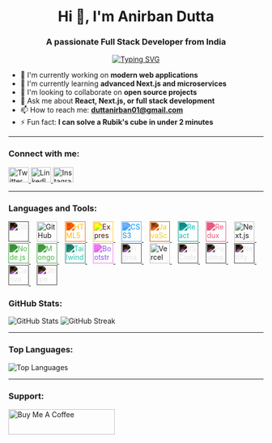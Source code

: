 <h1 align="center">Hi 👋, I'm Anirban Dutta</h1>
<h3 align="center">A passionate Full Stack Developer from India</h3>

<p align="center">
  <a href="https://github.com/DenverCoder1/readme-typing-svg">
    <img src="https://readme-typing-svg.demolab.com?lines=Full+Stack+Web+Developer;Next.js+%7C+React+%7C+Node.js;Always+learning+new+things&font=Fira+Code&center=true&width=440&height=45&color=f75c7e&vCenter=true&size=22&pause=1000" alt="Typing SVG" />
  </a>
</p>

* 🔭 I'm currently working on **modern web applications**
* 🌱 I'm currently learning **advanced Next.js and microservices**
* 👯 I'm looking to collaborate on **open source projects**
* 💬 Ask me about **React, Next.js, or full stack development**
* 📫 How to reach me: **[duttanirban01@gmail.com](mailto:duttanirban01@gmail.com)**
* ⚡ Fun fact: **I can solve a Rubik's cube in under 2 minutes**

---

### Connect with me:

<p align="left">
  <a href="https://twitter.com/anirban_dutta09" target="_blank">
    <img src="https://raw.githubusercontent.com/rahuldkjain/github-profile-readme-generator/master/src/images/icons/Social/twitter.svg" alt="Twitter" height="30" width="40" />
  </a>
  <a href="https://www.linkedin.com/in/anirbandutta001" target="_blank">
    <img src="https://raw.githubusercontent.com/rahuldkjain/github-profile-readme-generator/master/src/images/icons/Social/linked-in-alt.svg" alt="LinkedIn" height="30" width="40" />
  </a>
  <a href="https://instagram.com/_anirban0_0" target="_blank">
    <img src="https://raw.githubusercontent.com/rahuldkjain/github-profile-readme-generator/master/src/images/icons/Social/instagram.svg" alt="Instagram" height="30" width="40" />
  </a>
</p>

---

### Languages and Tools:

<p align="left">
  <a href="https://git-scm.com/" target="_blank">
    <img src="https://www.vectorlogo.zone/logos/git-scm/git-scm-icon.svg" width="40" height="40" alt="Git" style="filter: invert(100%);" />
  </a>&nbsp;&nbsp;

  <a href="https://github.com/" target="_blank">
    <img src="https://img.icons8.com/ios-glyphs/90/ffffff/github.png" width="40" height="40" alt="GitHub" />
  </a>&nbsp;&nbsp;

  <a href="https://developer.mozilla.org/en-US/docs/Web/HTML" target="_blank">
    <img src="https://cdn.jsdelivr.net/gh/devicons/devicon/icons/html5/html5-original.svg" width="40" height="40" alt="HTML5" style="filter: invert(73%) sepia(74%) saturate(1558%) hue-rotate(358deg) brightness(105%) contrast(105%);" />
  </a>&nbsp;&nbsp;

<a href="https://expressjs.com/" target="_blank">
  <img src="https://cdn.jsdelivr.net/gh/devicons/devicon/icons/express/express-original.svg" width="40" height="40" alt="Express.js" style="filter:  sepia(74%) saturate(1558%) hue-rotate(358deg) brightness(105%) contrast(105%);" />  </a>&nbsp;&nbsp;

  <a href="https://developer.mozilla.org/en-US/docs/Web/CSS" target="_blank">
    <img src="https://cdn.jsdelivr.net/gh/devicons/devicon/icons/css3/css3-original.svg" width="40" height="40" alt="CSS3" style="filter: invert(31%) sepia(100%) saturate(1237%) hue-rotate(183deg) brightness(97%) contrast(103%);" />
  </a>&nbsp;&nbsp;

  <a href="https://developer.mozilla.org/en-US/docs/Web/JavaScript" target="_blank">
    <img src="https://cdn.jsdelivr.net/gh/devicons/devicon/icons/javascript/javascript-original.svg" width="40" height="40" alt="JavaScript" style="filter: invert(84%) sepia(79%) saturate(749%) hue-rotate(351deg) brightness(101%) contrast(96%);" />
  </a>&nbsp;&nbsp;

  <a href="https://reactjs.org/" target="_blank">
    <img src="https://cdn.jsdelivr.net/gh/devicons/devicon/icons/react/react-original.svg" width="40" height="40" alt="React" style="filter: invert(61%) sepia(77%) saturate(495%) hue-rotate(128deg) brightness(90%) contrast(91%);" />
  </a>&nbsp;&nbsp;

  <a href="https://redux.js.org" target="_blank">
    <img src="https://cdn.jsdelivr.net/gh/devicons/devicon/icons/redux/redux-original.svg" width="40" height="40" alt="Redux" style="filter: invert(49%) sepia(79%) saturate(1181%) hue-rotate(308deg) brightness(91%) contrast(101%);" />
  </a>&nbsp;&nbsp;

  <a href="https://nextjs.org/" target="_blank">
    <img src="https://assets.vercel.com/image/upload/v1662130559/nextjs/Icon_dark_background.png" width="40" height="40" alt="Next.js" />
  </a>&nbsp;&nbsp;

  <a href="https://nodejs.org" target="_blank">
    <img src="https://cdn.jsdelivr.net/gh/devicons/devicon/icons/nodejs/nodejs-original.svg" width="40" height="40" alt="Node.js" style="filter: invert(59%) sepia(91%) saturate(348%) hue-rotate(70deg) brightness(89%) contrast(86%);" />
  </a>&nbsp;&nbsp;

  <a href="https://mongoosejs.com/" target="_blank">
    <img src="https://cdn.jsdelivr.net/gh/devicons/devicon/icons/mongodb/mongodb-original.svg" width="40" height="40" alt="MongoDB" style="filter: invert(56%) sepia(93%) saturate(333%) hue-rotate(71deg) brightness(91%) contrast(87%);" />
  </a>&nbsp;&nbsp;

  <a href="https://tailwindcss.com/" target="_blank">
    <img src="https://www.vectorlogo.zone/logos/tailwindcss/tailwindcss-icon.svg" width="40" height="40" alt="Tailwind" style="filter: invert(67%) sepia(71%) saturate(433%) hue-rotate(122deg) brightness(89%) contrast(87%);" />
  </a>&nbsp;&nbsp;

  <a href="https://getbootstrap.com/" target="_blank">
    <img src="https://cdn.jsdelivr.net/gh/devicons/devicon/icons/bootstrap/bootstrap-original.svg" width="40" height="40" alt="Bootstrap" style="filter: invert(27%) sepia(99%) saturate(2298%) hue-rotate(247deg) brightness(98%) contrast(93%);" />
  </a>&nbsp;&nbsp;

  <a href="https://www.figma.com/" target="_blank">
    <img src="https://www.vectorlogo.zone/logos/figma/figma-icon.svg" width="40" height="40" alt="Figma" style="filter: invert(100%);" />
  </a>&nbsp;&nbsp;

 <a href="https://vercel.com/" target="_blank">
  <img src="https://www.vectorlogo.zone/logos/vercel/vercel-icon.svg" width="40" height="40" alt="Vercel" ;" />
</a>&nbsp;&nbsp;

  <a href="https://code.visualstudio.com/" target="_blank">
    <img src="https://cdn.jsdelivr.net/gh/devicons/devicon/icons/vscode/vscode-original.svg" width="40" height="40" alt="VS Code" style="filter: invert(100%);" />
  </a>&nbsp;&nbsp;

  <a href="https://www.postman.com/" target="_blank">
    <img src="https://www.vectorlogo.zone/logos/getpostman/getpostman-icon.svg" width="40" height="40" alt="Postman" style="filter: invert(100%);" />
  </a>&nbsp;&nbsp;

  <a href="https://www.netlify.com/" target="_blank">
    <img src="https://www.vectorlogo.zone/logos/netlify/netlify-icon.svg" width="40" height="40" alt="Netlify" style="filter: invert(100%);" />
  </a>&nbsp;&nbsp;

  <a href="https://www.canva.com/" target="_blank">
    <img src="https://www.vectorlogo.zone/logos/canva/canva-icon.svg" width="40" height="40" alt="Canva" style="filter: invert(100%);" />
  </a>&nbsp;&nbsp;

  <a href="https://stripe.com/" target="_blank">
    <img src="https://www.vectorlogo.zone/logos/stripe/stripe-icon.svg" width="40" height="40" alt="Stripe" style="filter: invert(100%);" />
  </a>
</p>

### GitHub Stats:

<p align="left">
  <img src="https://github-readme-stats.vercel.app/api?username=anirbandutta-dev&show_icons=true&theme=radical&hide_border=true&include_all_commits=true&count_private=true" alt="GitHub Stats" />
  <img src="https://github-readme-streak-stats.herokuapp.com/?user=anirbandutta-dev&theme=radical&hide_border=true" alt="GitHub Streak" />
</p>

---

### Top Languages:

<p align="left">
  <img src="https://github-readme-stats.vercel.app/api/top-langs/?username=anirbandutta-dev&theme=radical&hide_border=true&layout=compact" alt="Top Languages" />
</p>

---

### Support:

<p>
  <a href="https://www.buymeacoffee.com/anirbandutta09">
    <img src="https://cdn.buymeacoffee.com/buttons/v2/default-yellow.png" height="50" width="210" alt="Buy Me A Coffee" />
  </a>
</p>
